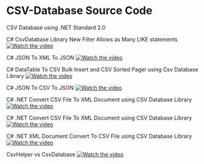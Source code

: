 # CSV-Database Source Code
CSV Database using .NET Standard 2.0

C# CsvDatabase Library New Filter Allows as Many LIKE statements
[![Watch the video](https://img.youtube.com/vi/NBQLG9h2OaY/maxresdefault.jpg)](https://youtu.be/NBQLG9h2OaY)

C# JSON To XML To JSON
[![Watch the video](https://img.youtube.com/vi/SSzsiDIkbv4/maxresdefault.jpg)](https://youtu.be/SSzsiDIkbv4)

C# DataTable To CSV Bulk Insert and CSV Sorted Pager using Csv Database Library
[![Watch the video](https://img.youtube.com/vi/njPJwhhd2j0/maxresdefault.jpg)](https://youtu.be/njPJwhhd2j0)

C# JSON To CSV To JSON
[![Watch the video](https://img.youtube.com/vi/TQ4eofOGdHw/maxresdefault.jpg)](https://youtu.be/TQ4eofOGdHw)

C# .NET Convert CSV File To XML Document using CSV Database Library
[![Watch the video](https://img.youtube.com/vi/J_8c_CxEHk4/maxresdefault.jpg)](https://youtu.be/J_8c_CxEHk4)

C# .NET Convert CSV File To XML Document using CSV Database Library
[![Watch the video](https://img.youtube.com/vi/J_8c_CxEHk4/maxresdefault.jpg)](https://youtu.be/J_8c_CxEHk4)

C# .NET XML Document Convert To CSV File using CSV Database Library
[![Watch the video](https://img.youtube.com/vi/E8saT7GogA4/maxresdefault.jpg)](https://youtu.be/E8saT7GogA4)

CsvHelper vs CsvDatabase
[![Watch the video](https://img.youtube.com/vi/jbRt0WDBh7w/maxresdefault.jpg)](https://youtu.be/jbRt0WDBh7w)
